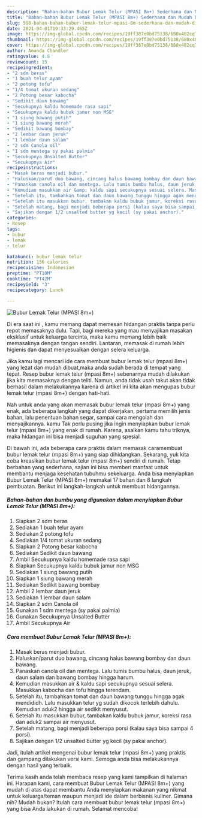 ```yaml
---
description: "Bahan-bahan Bubur Lemak Telur (MPASI 8m+) Sederhana dan Mudah Dibuat"
title: "Bahan-bahan Bubur Lemak Telur (MPASI 8m+) Sederhana dan Mudah Dibuat"
slug: 590-bahan-bahan-bubur-lemak-telur-mpasi-8m-sederhana-dan-mudah-dibuat
date: 2021-04-01T19:33:29.465Z
image: https://img-global.cpcdn.com/recipes/19ff387e0bd75138/680x482cq70/bubur-lemak-telur-mpasi-8m-foto-resep-utama.jpg
thumbnail: https://img-global.cpcdn.com/recipes/19ff387e0bd75138/680x482cq70/bubur-lemak-telur-mpasi-8m-foto-resep-utama.jpg
cover: https://img-global.cpcdn.com/recipes/19ff387e0bd75138/680x482cq70/bubur-lemak-telur-mpasi-8m-foto-resep-utama.jpg
author: Amanda Chandler
ratingvalue: 4.8
reviewcount: 15
recipeingredient:
- "2 sdm beras"
- "1 buah telur ayam"
- "2 potong tofu"
- "1/4 tomat ukuran sedang"
- "2 Potong besar kabocha"
- "Sedikit daun bawang"
- "Secukupnya kaldu homemade rasa sapi"
- "Secukupnya kaldu bubuk jamur non MSG"
- "1 siung bawang putih"
- "1 siung bawang merah"
- "Sedikit bawang bombay"
- "2 lembar daun jeruk"
- "1 lembar daun salam"
- "2 sdm Canola oil"
- "1 sdm mentega sy pakai palmia"
- "Secukupnya Unsalted Butter"
- "Secukupnya Air"
recipeinstructions:
- "Masak beras menjadi bubur."
- "Haluskan/parut duo bawang, cincang halus bawang bombay dan daun bawang."
- "Panaskan canola oil dan mentega. Lalu tumis bumbu halus, daun jeruk, daun salam dan bawang bombay hingga harum."
- "Kemudian masukkan air &amp; kaldu sapi secukupnya sesuai selera. Masukkan kabocha dan tofu hingga terendam."
- "Setelah itu, tambahkan tomat dan daun bawang tunggu hingga agak mendididh. Lalu masukkan telur yg sudah dikocok terlebih dahulu. Kemudian aduk2 hingga air sedikit menyusut."
- "Setelah itu masukkan bubur, tambakan kaldu bubuk jamur, koreksi rasa dan aduk2 sampai air menyusut."
- "Setelah matang, bagi menjadi beberapa porsi (kalau saya bisa sampai 4 porsi)."
- "Sajikan dengan 1/2 unsalted butter yg kecil (sy pakai anchor)."
categories:
- Resep
tags:
- bubur
- lemak
- telur

katakunci: bubur lemak telur 
nutrition: 136 calories
recipecuisine: Indonesian
preptime: "PT10M"
cooktime: "PT42M"
recipeyield: "3"
recipecategory: Lunch

---
```



![Bubur Lemak Telur (MPASI 8m+)](https://img-global.cpcdn.com/recipes/19ff387e0bd75138/680x482cq70/bubur-lemak-telur-mpasi-8m-foto-resep-utama.jpg)

Di era  saat ini , kamu memang dapat memesan hidangan praktis tanpa perlu repot memasaknya dulu. Tapi, bagi mereka yang mau menyajikan masakan eksklusif untuk keluarga tercinta, maka kamu memang lebih baik memasaknya dengan tangan sendiri. Lantaran, memasak di rumah lebih higienis dan dapat menyesuaikan dengan selera keluarga.

Jika kamu lagi mencari ide cara membuat bubur lemak telur (mpasi 8m+) yang lezat dan mudah dibuat,maka anda sudah berada di tempat yang tepat. Resep bubur lemak telur (mpasi 8m+)  sebenarnya mudah dilakukan jika kita memasaknya dengan teliti. Namun, anda tidak usah takut akan tidak berhasil dalam melakukannya 
karena di artikel ini kita akan mengupas bubur lemak telur (mpasi 8m+) dengan hati-hati.  



Nah untuk anda yang akan memasak bubur lemak telur (mpasi 8m+) yang enak, ada beberapa langkah yang dapat dikerjakan, pertama memilih jenis bahan, lalu penentuan bahan segar, sampai cara mengolah dan menyajikannya. kamu Tak perlu pusing jika ingin menyiapkan bubur lemak telur (mpasi 8m+) yang enak di rumah. Karena, asalkan kamu  tahu triknya, maka hidangan ini bisa menjadi suguhan yang spesial.

Di bawah ini, ada beberapa cara praktis  dalam memasak caramembuat bubur lemak telur (mpasi 8m+) yang siap dihidangkan. Sekarang, yuk kita coba kreasikan bubur lemak telur (mpasi 8m+) sendiri di rumah. Tetap berbahan yang sederhana, sajian ini bisa memberi manfaat untuk membantu menjaga kesehatan tubuhmu sekeluarga. Anda bisa menyiapkan Bubur Lemak Telur (MPASI 8m+) memakai 17 bahan dan 8 langkah pembuatan. Berikut ini langkah-langkah untuk membuat hidangannya.

<!--inarticleads1-->

##### Bahan-bahan dan bumbu yang digunakan dalam menyiapkan Bubur Lemak Telur (MPASI 8m+):

1. Siapkan 2 sdm beras
1. Sediakan 1 buah telur ayam
1. Sediakan 2 potong tofu
1. Sediakan 1/4 tomat ukuran sedang
1. Siapkan 2 Potong besar kabocha
1. Sediakan Sedikit daun bawang
1. Ambil Secukupnya kaldu homemade rasa sapi
1. Siapkan Secukupnya kaldu bubuk jamur non MSG
1. Sediakan 1 siung bawang putih
1. Siapkan 1 siung bawang merah
1. Sediakan Sedikit bawang bombay
1. Ambil 2 lembar daun jeruk
1. Sediakan 1 lembar daun salam
1. Siapkan 2 sdm Canola oil
1. Gunakan 1 sdm mentega (sy pakai palmia)
1. Gunakan Secukupnya Unsalted Butter
1. Ambil Secukupnya Air




<!--inarticleads2-->

##### Cara membuat Bubur Lemak Telur (MPASI 8m+):

1. Masak beras menjadi bubur.
1. Haluskan/parut duo bawang, cincang halus bawang bombay dan daun bawang.
1. Panaskan canola oil dan mentega. Lalu tumis bumbu halus, daun jeruk, daun salam dan bawang bombay hingga harum.
1. Kemudian masukkan air &amp; kaldu sapi secukupnya sesuai selera. Masukkan kabocha dan tofu hingga terendam.
1. Setelah itu, tambahkan tomat dan daun bawang tunggu hingga agak mendididh. Lalu masukkan telur yg sudah dikocok terlebih dahulu. Kemudian aduk2 hingga air sedikit menyusut.
1. Setelah itu masukkan bubur, tambakan kaldu bubuk jamur, koreksi rasa dan aduk2 sampai air menyusut.
1. Setelah matang, bagi menjadi beberapa porsi (kalau saya bisa sampai 4 porsi).
1. Sajikan dengan 1/2 unsalted butter yg kecil (sy pakai anchor).




Jadi, itulah artikel mengenai  bubur lemak telur (mpasi 8m+)  yang praktis dan gampang dilakukan versi kami. Semoga anda bisa melakukannya dengan hasil yang terbaik. 

Terima kasih anda telah membaca resep yang kami tampilkan di halaman ini. Harapan kami, cara membuat  Bubur Lemak Telur (MPASI 8m+) yang mudah di atas dapat membantu Anda menyiapkan makanan yang nikmat untuk keluarga/teman maupun menjadi ide dalam berbisnis kuliner. Gimana nih? Mudah bukan? Itulah cara membuat bubur lemak telur (mpasi 8m+) yang bisa Anda lakukan di rumah. Selamat mencoba!

